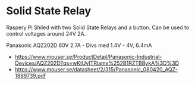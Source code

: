 
# Solid State Relay

Raspery Pi Shiled with two Solid State Relays and a button.
Can be used to control voltages around 24V 2A.


Panasonic AQZ202D 60V 2.7A  - Divs med 1.4V - 4V, 6.4mA
- https://www.mouser.se/ProductDetail/Panasonic-Industrial-Devices/AQZ202D?qs=wKtUvITRiamx%252B1RZTBBykA%3D%3D
- https://www.mouser.se/datasheet/2/315/Panasonic_080420_AQZ-1889739.pdf

